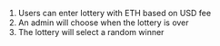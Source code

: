 1. Users can enter lottery with ETH based on USD fee
2. An admin will choose when the lottery is over
3. The lottery will select a random winner